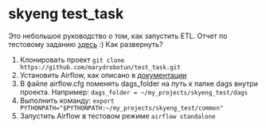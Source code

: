 # skyeng test_task
Это небольшое руководство о том, как запустить ETL. Отчет по тестовому заданию [здесь](https://github.com/marydrobotun/test_task/blob/master/REPORT.md) :)
Как развернуть?
1. Клонировать проект
```git clone https://github.com/marydrobotun/test_task.git```
2. Установить Airflow, как описано в [документации](https://airflow.apache.org/docs/apache-airflow/stable/start.html)
3. В файле airflow.cfg поменять dags_folder на путь к папке dags внутри проекта. Например:
```dags_folder = ~/my_projects/skyeng_test/dags```
3. Выполнить команду:
```export PYTHONPATH="$PYTHONPATH:~/my_projects/skyeng_test/common"```
4. Запустить Airflow в тестовом режиме
```airflow standalone```
